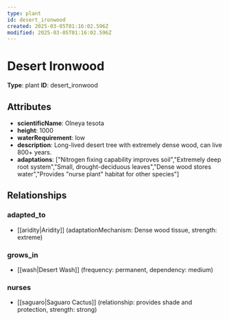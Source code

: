 ```yaml
---
type: plant
id: desert_ironwood
created: 2025-03-05T01:16:02.596Z
modified: 2025-03-05T01:16:02.596Z
---
```


# Desert Ironwood

**Type**: plant
**ID**: desert_ironwood

## Attributes

- **scientificName**: Olneya tesota
- **height**: 1000
- **waterRequirement**: low
- **description**: Long-lived desert tree with extremely dense wood, can live 800+ years.
- **adaptations**: ["Nitrogen fixing capability improves soil","Extremely deep root system","Small, drought-deciduous leaves","Dense wood stores water","Provides \"nurse plant\" habitat for other species"]

## Relationships

### adapted_to

- [[aridity|Aridity]] (adaptationMechanism: Dense wood tissue, strength: extreme)

### grows_in

- [[wash|Desert Wash]] (frequency: permanent, dependency: medium)

### nurses

- [[saguaro|Saguaro Cactus]] (relationship: provides shade and protection, strength: strong)

